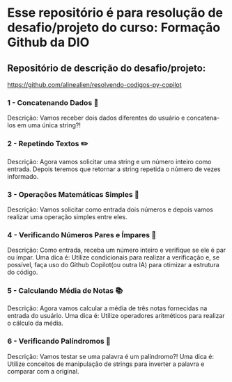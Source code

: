 # Esse repositório é para resolução de desafio/projeto do curso: Formação Github da DIO

## Repositório de descrição do desafio/projeto:

https://github.com/alinealien/resolvendo-codigos-py-copilot

### 1 - Concatenando Dados 🐾
Descrição: Vamos receber dois dados diferentes do usuário e concatena-los em uma única string?!

### 2 - Repetindo Textos ✏️
Descrição: Agora vamos solicitar uma string e um número inteiro como entrada. Depois teremos que retornar a string repetida o número de vezes informado.

### 3 - Operações Matemáticas Simples 📐
Descrição: Vamos solicitar como entrada dois números e depois vamos realizar uma operação simples entre eles.

### 4 - Verificando Números Pares e Ímpares 🧮
Descrição: Como entrada, receba um número inteiro e verifique se ele é par ou ímpar. Uma dica é: Utilize condicionais para realizar a verificação e, se possível, faça uso do Github Copilot(ou outra IA) para otimizar a estrutura do código.

### 5 - Calculando Média de Notas 📚
Descrição: Agora vamos calcular a média de três notas fornecidas na entrada do usuário. Uma dica é: Utilize operadores aritméticos para realizar o cálculo da média.

### 6 - Verificando Palíndromos 🔄
Descrição: Vamos testar se uma palavra é um palíndromo?! Uma dica é: Utilize conceitos de manipulação de strings para inverter a palavra e comparar com a original.